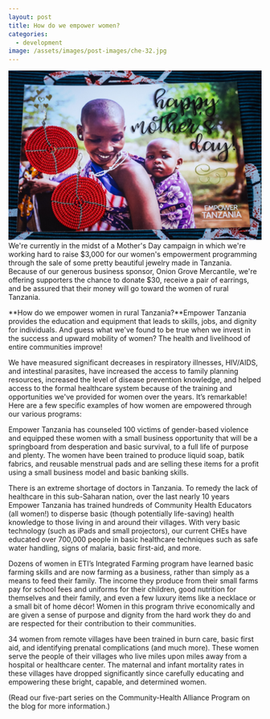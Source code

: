 ```yaml
---
layout: post
title: How do we empower women?
categories:
  - development
image: /assets/images/post-images/che-32.jpg
---
```


![](/uploads/2017/04/23/how-do-we-empower-women/mothersdayweb-2-2.jpg)We're currently in the midst of a Mother's Day campaign in which we're working hard to raise $3,000 for our women's empowerment programming through the sale of some pretty beautiful jewelry made in Tanzania. Because of our generous business sponsor, Onion Grove Mercantile, we're offering supporters the chance to donate $30, receive a pair of earrings, and be assured that their money will go toward the women of rural Tanzania.

**How do we empower women in rural Tanzania?**Empower Tanzania provides the education and equipment that leads to skills, jobs, and dignity for individuals. And guess what we've found to be true when we invest in the success and upward mobility of women? The health and livelihood of entire communities improve!

We have measured significant decreases in respiratory illnesses, HIV/AIDS, and intestinal parasites, have increased the access to family planning resources, increased the level of disease prevention knowledge, and helped access to the formal healthcare system because of the training and opportunities we've provided for women over the years. It’s remarkable! Here are a few specific examples of how women are empowered through our various programs:

Empower Tanzania has counseled 100 victims of gender-based violence and equipped these women with a small business opportunity that will be a springboard from desperation and basic survival, to a full life of purpose and plenty. The women have been trained to produce liquid soap, batik fabrics, and reusable menstrual pads and are selling these items for a profit using a small business model and basic banking skills.&nbsp;

There is an extreme shortage of doctors in Tanzania. To remedy the lack of healthcare in this sub-Saharan nation, over the last nearly 10 years Empower Tanzania has trained hundreds of Community Health Educators (all women!) to disperse basic (though potentially life-saving) health knowledge to those living in and around their villages. With very basic technology (such as iPads and small projectors), our current CHEs have educated over 700,000 people in basic healthcare techniques such as safe water handling, signs of malaria, basic first-aid, and more.

Dozens of women in ETI’s Integrated Farming program have learned basic farming skills and are now farming as a business, rather than simply as a means to feed their family. The income they produce from their small farms pay for school fees and uniforms for their children, good nutrition for themselves and their family, and even a few luxury items like a necklace or a small bit of home d&eacute;cor! Women in this program thrive economically and are given a sense of purpose and dignity from the hard work they do and are respected for their contribution to their communities.

34 women from remote villages have been trained in burn care, basic first aid, and identifying prenatal complications (and much more). These women serve the people of their villages who live miles upon miles away from a hospital or healthcare center. The maternal and infant mortality rates in these villages have dropped significantly since carefully educating and empowering these bright, capable, and determined women.

(Read our five-part series on the Community-Health Alliance Program on the blog for more information.)